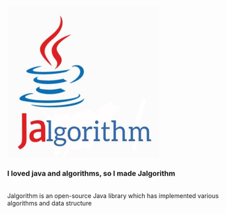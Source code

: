 <img src="readme_files/jalgorithm.jpg" alt="" width="350" height="350"/>

### I loved java and algorithms, so I made __Jalgorithm__
<br>
Jalgorithm is an open-source Java library which has implemented various algorithms and data structure
